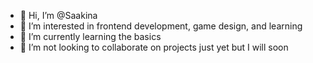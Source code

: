 - 👋 Hi, I’m @Saakina
- 👀 I’m interested in frontend development, game design, and learning
- 🌱 I’m currently learning the basics
- 💞️ I’m not looking to collaborate on projects just yet but I will soon


<!---
Saakina/Saakina is a ✨ special ✨ repository because its `README.md` (this file) appears on your GitHub profile.
You can click the Preview link to take a look at your changes.
--->
